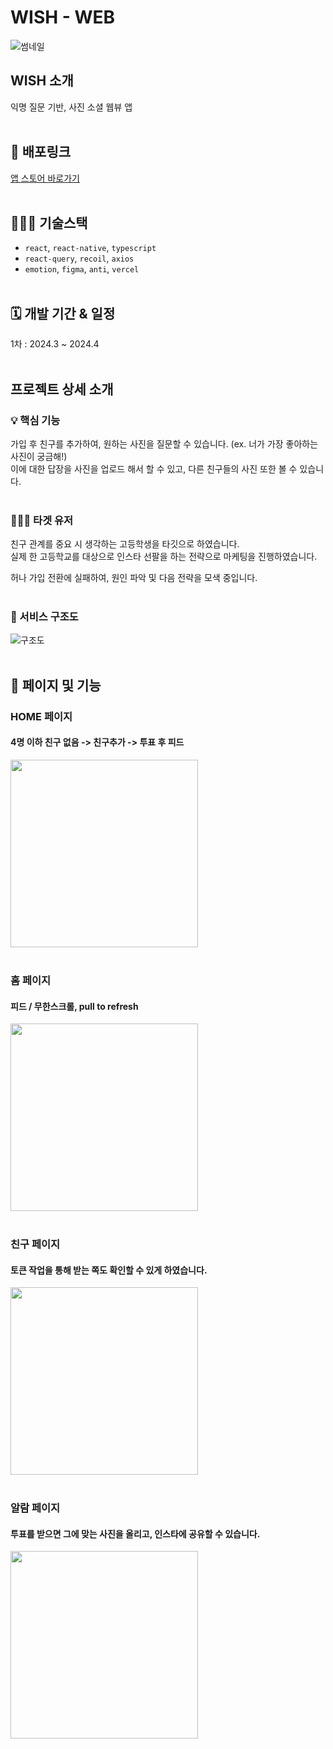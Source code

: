 # WISH - WEB
![썸네일](https://github.com/jun3047/wish-app/assets/25457470/9310d593-e995-47dd-aae8-0812c18b866e)


## WISH 소개
익명 질문 기반, 사진 소셜 웹뷰 앱
<br /><br />

## 🚀 배포링크
[앱 스토어 바로가기](https://apps.apple.com/kr/app/wish-%EC%B9%9C%EA%B5%AC%EB%93%A4%EC%9D%B4-%EC%9B%90%ED%95%98%EB%8A%94-%EB%8B%B9%EC%8B%A0%EC%9D%98-%EC%82%AC%EC%A7%84/id6479183628)
<br /><br />

## 🧑🏻‍💻 기술스택
- `react`, `react-native`, `typescript`
- `react-query`, `recoil`, `axios`
- `emotion`, `figma`, `anti`, `vercel`
<br /><br />

## 🗓 개발 기간 & 일정
1차 : 2024.3 ~ 2024.4
<br /><br />

## 프로젝트 상세 소개
### 💡 핵심 기능

가입 후 친구를 추가하여, 원하는 사진을 질문할 수 있습니다. (ex. 너가 가장 좋아하는 사진이 궁금해!)  
이에 대한 답장을 사진을 업로드 해서 할 수 있고, 다른 친구들의 사진 또한 볼 수 있습니다.
<br /><br />

### 🙋🏻‍♂️ 타겟 유저
친구 관계를 중요 시 생각하는 고등학생을 타깃으로 하였습니다.  
실제 한 고등학교를 대상으로 인스타 선팔을 하는 전략으로 마케팅을 진행하였습니다.  
  
허나 가입 전환에 실패하여, 원인 파악 및 다음 전략을 모색 중입니다.
<br /><br />


### 📝 서비스 구조도
![구조도](https://github.com/jun3047/wish-app/assets/25457470/8ba2a8d7-3483-44e5-b410-e7656a798bc7)
<br /><br />

## 🎨 페이지 및 기능

### HOME 페이지
#### 4명 이하 친구 없음 -> 친구추가 -> 투표 후 피드
<img src="https://github.com/jun3047/wish-app/assets/25457470/3bd516d4-11b1-46bc-8ce1-324786a3e326.gif" width="300"/>
<br /><br />

### 홈 페이지
#### 피드 / 무한스크롤, pull to refresh
<img src="https://github.com/jun3047/wish-app/assets/25457470/336d7cd6-efb8-4fd1-8a03-d14d596d3fc1.gif" width="300"/>
<br /><br />

### 친구 페이지
#### 토큰 작업을 통해 받는 쪽도 확인할 수 있게 하였습니다.
<img src="https://github.com/jun3047/wish-app/assets/25457470/3cb6c99c-4181-4970-8401-7688fa78a18b.gif" width="300"/>
<br /><br />

### 알람 페이지
#### 투표를 받으면 그에 맞는 사진을 올리고, 인스타에 공유할 수 있습니다.
<img src="https://github.com/jun3047/wish-app/assets/25457470/44c47bdf-dbaf-49ff-aa55-d61a51ee44da.gif" width="300"/>
<br /><br />
